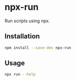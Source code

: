 # npx-run
Run scripts using npx.


## Installation

```bash
npm install --save-dev npx-run
```


## Usage

```bash
npx run --help
```

